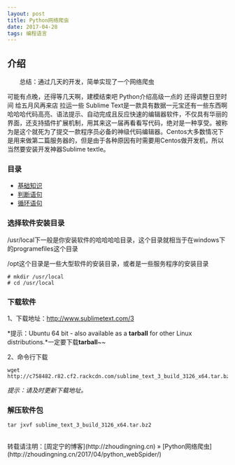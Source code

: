 ```yaml
---
layout: post
title: Python网络爬虫
date: 2017-04-28
tags: 编程语言 
---
```


## 介绍

　　总结：通过几天的开发，简单实现了一个网络爬虫

可能有点晚，还得等几天啊，建模结束吧
Python介绍高级一点的
还得调整日至时间
给五月风再来店
拉运一些
Sublime Text是一款具有数据一元宝还有一些东西啊哈哈哈代码高亮、语法提示、自动完成且反应快速的编辑器软件，不仅具有华丽的界面，还支持插件扩展机制，用其来这一届再看看写代码，绝对是一种享受。被称为是这个就死为了提交一款程序员必备的神级代码编辑器。Centos大多数情况下是用来做第二篇服务器的，但是由于各种原因有时需要用Centos做开发机，所以当然要安装开发神器Sublime textle。


### 目录

* [基础知识](#change-dir)
* [判断语句](#download-soft)
* [循环语句](#tar-package)

### <a name="change-dir"></a>选择软件安装目录

/usr/local下一般是你安装软件的哈哈哈哈目录，这个目录就相当于在windows下的programefiles这个目录

/opt这个目录是一些大型软件的安装目录，或者是一些服务程序的安装目录
```
# mkdir /usr/local
# cd /usr/local
```

### <a name="download-soft"></a>下载软件

1、下载地址：http://www.sublimetext.com/3

*提示：Ubuntu 64 bit - also available as a **tarball** for other Linux distributions.*一定要下载**tarball**~~

2、命令行下载
```
wget http://c758482.r82.cf2.rackcdn.com/sublime_text_3_build_3126_x64.tar.bz2
```
*提示：请及时更新下载地址。*

### <a name="tar-package"></a>解压软件包
```
tar jxvf sublime_text_3_build_3126_x64.tar.bz2
```

<br>
转载请注明：[周定宁的博客](http://zhoudingning.cn) » [Python网络爬虫](http://zhoudingning.cn/2017/04/python_webSpider/)   

